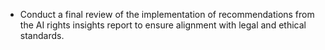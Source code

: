 - Conduct a final review of the implementation of recommendations from the AI rights insights report to ensure alignment with legal and ethical standards.